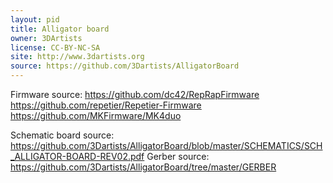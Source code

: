 ```yaml
---
layout: pid
title: Alligator board
owner: 3DArtists
license: CC-BY-NC-SA
site: http://www.3dartists.org
source: https://github.com/3Dartists/AlligatorBoard
---
```

Firmware source: <https://github.com/dc42/RepRapFirmware>
                 <https://github.com/repetier/Repetier-Firmware>
                 <https://github.com/MKFirmware/MK4duo>

Schematic board source: <https://github.com/3Dartists/AlligatorBoard/blob/master/SCHEMATICS/SCH_ALLIGATOR-BOARD-REV02.pdf>
Gerber source: <https://github.com/3Dartists/AlligatorBoard/tree/master/GERBER>

